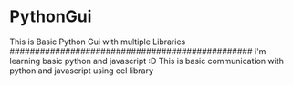 # PythonGui
This is Basic Python Gui with multiple Libraries
################################################
i'm learning basic python and javascript :D
This is basic communication with python and javascript using eel library
